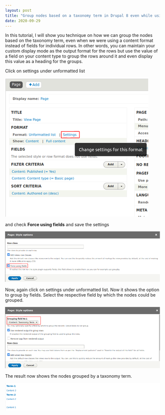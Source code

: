 ```yaml
---
layout: post
title: "Group nodes based on a taxonomy term in Drupal 8 even while using display modes in views."
date: 2020-09-29
---
```

In this tutorial, I will show you technique on how we can group the nodes based on the taxonomy term, even when we were using a content format instead of fields for individual rows. In other words, you can maintain your custom display mode as the output format for the rows but use the value of a field on your content type to group the rows around it and even display this value as a heading for the groups.

Click on settings under unformatted list

![view-settings](/blog-29-sep/view-setting-1.png)

and check **Force using fields** and save the settings

![force-using-fields](/blog-29-sep/view-setting-2.png)

Now, again click on settings under unformatted list. Now it shows the option to group by fields. Select the respective field by which the nodes could be 
grouped.

![group-field](/blog-29-sep/view-setting-3.png)

The result now shows the nodes grouped by a taxonomy term.

![group-result](/blog-29-sep/view-setting-4.png)
